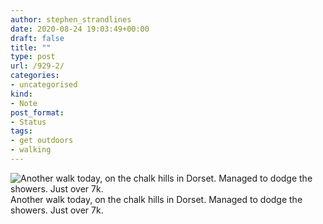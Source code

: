```yaml
---
author: stephen_strandlines
date: 2020-08-24 19:03:49+00:00
draft: false
title: ""
type: post
url: /929-2/
categories:
- uncategorised
kind:
- Note
post_format:
- Status
tags:
- get outdoors
- walking
---
```


![Another walk today, on the chalk hills in Dorset. Managed to dodge the showers. Just over 7k.](https://www.dropbox.com/s/i1tw4r4hken9i0e/IMG_3748.jpeg?raw=1)
Another walk today, on the chalk hills in Dorset. Managed to dodge the showers. Just over 7k.
